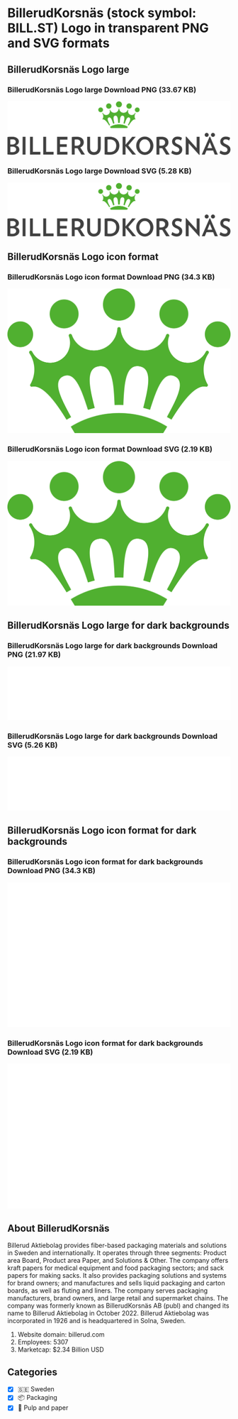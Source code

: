 # BillerudKorsnäs (stock symbol: BILL.ST) Logo in transparent PNG and SVG formats

## BillerudKorsnäs Logo large

### BillerudKorsnäs Logo large Download PNG (33.67 KB)

![BillerudKorsnäs Logo large Download PNG (33.67 KB)](/img/orig/BILL.ST_BIG-a5a2ce22.png)

### BillerudKorsnäs Logo large Download SVG (5.28 KB)

![BillerudKorsnäs Logo large Download SVG (5.28 KB)](/img/orig/BILL.ST_BIG-e82c3498.svg)

## BillerudKorsnäs Logo icon format

### BillerudKorsnäs Logo icon format Download PNG (34.3 KB)

![BillerudKorsnäs Logo icon format Download PNG (34.3 KB)](/img/orig/BILL.ST-832b0325.png)

### BillerudKorsnäs Logo icon format Download SVG (2.19 KB)

![BillerudKorsnäs Logo icon format Download SVG (2.19 KB)](/img/orig/BILL.ST-65342042.svg)

## BillerudKorsnäs Logo large for dark backgrounds

### BillerudKorsnäs Logo large for dark backgrounds Download PNG (21.97 KB)

![BillerudKorsnäs Logo large for dark backgrounds Download PNG (21.97 KB)](/img/orig/BILL.ST_BIG.D-54847d89.png)

### BillerudKorsnäs Logo large for dark backgrounds Download SVG (5.26 KB)

![BillerudKorsnäs Logo large for dark backgrounds Download SVG (5.26 KB)](/img/orig/BILL.ST_BIG.D-bb9c8e7a.svg)

## BillerudKorsnäs Logo icon format for dark backgrounds

### BillerudKorsnäs Logo icon format for dark backgrounds Download PNG (34.3 KB)

![BillerudKorsnäs Logo icon format for dark backgrounds Download PNG (34.3 KB)](/img/orig/BILL.ST.D-e039fd33.png)

### BillerudKorsnäs Logo icon format for dark backgrounds Download SVG (2.19 KB)

![BillerudKorsnäs Logo icon format for dark backgrounds Download SVG (2.19 KB)](/img/orig/BILL.ST.D-2edfbce0.svg)

## About BillerudKorsnäs

Billerud Aktiebolag provides fiber-based packaging materials and solutions in Sweden and internationally. It operates through three segments: Product area Board, Product area Paper, and Solutions & Other. The company offers kraft papers for medical equipment and food packaging sectors; and sack papers for making sacks. It also provides packaging solutions and systems for brand owners; and manufactures and sells liquid packaging and carton boards, as well as fluting and liners. The company serves packaging manufacturers, brand owners, and large retail and supermarket chains. The company was formerly known as BillerudKorsnäs AB (publ) and changed its name to Billerud Aktiebolag in October 2022. Billerud Aktiebolag was incorporated in 1926 and is headquartered in Solna, Sweden.

1. Website domain: billerud.com
2. Employees: 5307
3. Marketcap: $2.34 Billion USD


## Categories
- [x] 🇸🇪 Sweden
- [x] 📦 Packaging
- [x] 📄 Pulp and paper
